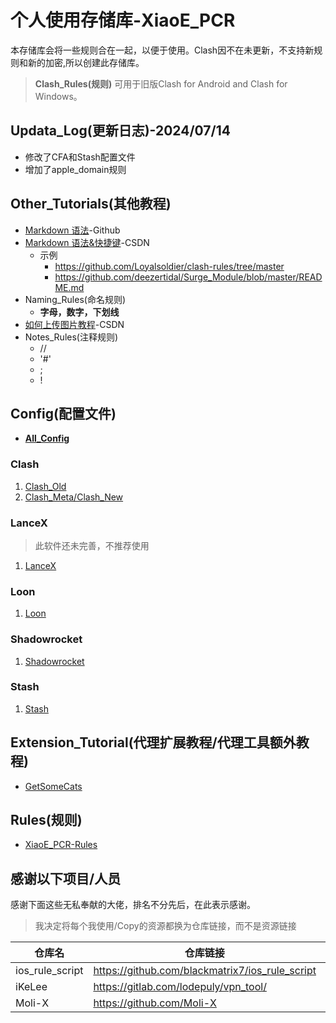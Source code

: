 # 个人使用存储库-XiaoE_PCR
本存储库会将一些规则合在一起，以便于使用。Clash因不在未更新，不支持新规则和新的加密,所以创建此存储库。
> **Clash_Rules(规则)** 可用于旧版Clash for Android and Clash for Windows。

## Updata_Log(更新日志)-2024/07/14
- 修改了CFA和Stash配置文件
- 增加了apple_domain规则

## Other_Tutorials(其他教程)
- [Markdown 语法](https://docs.github.com/zh/get-started/writing-on-github/getting-started-with-writing-and-formatting-on-github/basic-writing-and-formatting-syntax)-Github
- [Markdown 语法&快捷键](https://blog.csdn.net/github_38336924/article/details/82183088)-CSDN
  - 示例
    - https://github.com/Loyalsoldier/clash-rules/tree/master
    - https://github.com/deezertidal/Surge_Module/blob/master/README.md 
- Naming_Rules(命名规则)
  - **字母，数字，下划线**
- [如何上传图片教程](https://blog.csdn.net/Cassie_zkq/article/details/79968598)-CSDN
- Notes_Rules(注释规则)
  - //
  - '#'
  - ;
  - !

## Config(配置文件)
- **[All_Config](https://github.com/LaolunsiG/XiaoE_PCR/tree/main/Config_File)**
### Clash
1. [Clash_Old](https://github.com/LaolunsiG/XiaoE_PCR/tree/main/Config_File/Clash)
2. [Clash_Meta/Clash_New](https://github.com/LaolunsiG/XiaoE_PCR/tree/main/Config_File/Clash_Meta)
### LanceX
> 此软件还未完善，不推荐使用
1. [LanceX](https://github.com/LaolunsiG/XiaoE_PCR/tree/main/Config_File/LanceX)
### Loon
1. [Loon](https://github.com/LaolunsiG/XiaoE_PCR/tree/main/Config_File/Loon)
### Shadowrocket
1. [Shadowrocket](https://github.com/LaolunsiG/XiaoE_PCR/tree/main/Config_File/Shadowrocket)
### Stash
1. [Stash](https://github.com/LaolunsiG/XiaoE_PCR/tree/main/Config_File/Stash)

## Extension_Tutorial(代理扩展教程/代理工具额外教程)
- [GetSomeCats](https://github.com/getsomecat/GetSomeCats/tree/Surge)

## Rules(规则)
- [XiaoE_PCR-Rules](https://github.com/LaolunsiG/XiaoE_PCR/blob/main/rules/%E8%A7%84%E5%88%99%E8%B5%84%E6%BA%90.md)

## 感谢以下项目/人员
感谢下面这些无私奉献的大佬，排名不分先后，在此表示感谢。
> 我决定将每个我使用/Copy的资源都换为仓库链接，而不是资源链接

|仓库名|仓库链接|Telegram频道|
|--|--|--|
|ios_rule_script|https://github.com/blackmatrix7/ios_rule_script||
|iKeLee|https://gitlab.com/lodepuly/vpn_tool/|https://t.me/iKeLee|
|Moli-X|https://github.com/Moli-X|https://t.me/QuantX|

